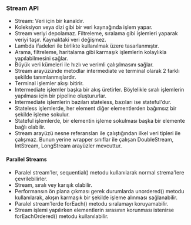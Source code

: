 ### Stream API

- Stream: Veri için bir kanaldır.
- Koleksiyon veya dizi gibi bir veri kaynağında işlem yapar.
- Stream veriyi depolamaz. Filtreleme, sıralama gibi işlemleri yaparak veriyi taşır. Kaynaktaki veri değişmez.
- Lambda ifadeleri ile birlikte kullanılmak üzere tasarlanmıştır.
- Arama, filtreleme, haritalama gibi karmaşık işlemlerin kolaylıkla yapılabilmesini sağlar.
- Büyük veri kümeleri ile hızlı ve verimli çalışılmasını sağlar.
- Stream arayüzünde metodlar intermediate ve terminal olarak 2 farklı şekilde tanımlanmışlardır.
- Terminal işlemler akışı bitirir.
- Intermediate işlemler başka bir akış üretirler. Böylelikle sıralı işlemlerin yapılması için bir pipeline oluştururlar.
- Intermediate işlemlerin bazıları stateless, bazıları ise stateful'dur.
- Stateless işlemlerde, her element diğer elementlerden bağımsız bir şekilde işleme sokulur.
- Stateful işlemlerde, bir elementin işleme sokulması başka bir elemente bağlı olabilir.
- Stream arayüzü nesne referansları ile çalıştığından ilkel veri tipleri ile çalışmaz. Bunun yerine wrapper sınıflar ile çalışan DoubleStream, IntStream, LongStream arayüzler mevcuttur.


#### Parallel Streams

- Paralel stream'ler, sequential() metodu kullanılarak normal strema'lere çevrilebilirler.
- Stream, sıralı vey karışık olabilir.
- Performansın ön plana çıkması gerek durumlarda unordered() metodu kullanılarak, akışın karmaşık bir şekilde işleme alınması sağlanabilir.
- Paralel stream'lerde forEach() metodu sıralamayı koruyamabilir.
- Stream işlemi yapılırken elementlerin sırasının korunması istenirse forEachOrdered() metodu kullanılabilir.
